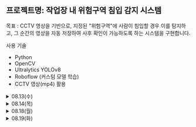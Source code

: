 프로젝트명: 작업장 내 위험구역 침입 감지 시스템
---
목표 : 
CCTV 영상을 기반으로, 지정된 "위험구역"에 사람이 침입할 경우 이를 탐지하고,
그 순간의 영상을 자동 저장하여 사후 확인이 가능하도록 하는 시스템을 구현합니다.

사용 기술
- Python
- OpenCV
- Ultralytics YOLOv8
- Roboflow (커스텀 모델 학습)
- CCTV 영상(mp4) 활용

<details>
<summary>08.13(수)</summary>  

# 관련제품 (링크)
[한화비전](https://www.hanwhavision.com/ko/products/camera/network/bullet/qno-c8013r/)

# 한계점
작업장 내 위험구역(중장비)에서 사람 인식을 잘 못하여 위험함

# 개선점
opencv, tensorflow, yolo로 cctv 영상에서 사람을 탐지하는 기술을 활용하여 개선함.

15분간 실제 제품 사용
- 제품 : Hanwha Vision
- 체험 방식 : 데모 영상 및 제품 설명, 데모 UI 확인 (지금 cctv를 사용해볼 수 있는 방법이 없음)

불편한 점
- "위험 구역" 별도 설정 시 고가의 전용 솔루션이 필요함
- 실시간 탐지된 결과를 로그로 저장하거나, 영상 다운로드 기능이 없는 경우 많음
- 탐지 정확도와 상관없이 경고 알림이 너무 자주 울림 (과잉 경고 → 무시하게 됨)
기록 : 위험구역을 드래그해서 설정하는 게 왜 이렇게 어려운 거지?

경쟁사 제품 사용
- 제품 : Camzify AI
- 차이점 : 탐지 이벤트를 자동으로 녹화하고, 클립을 분류해서 저장하는 시스템 (설명서 확인)

사용자 리뷰 스캔
(제품 리뷰 사이트 확인 해보니)
1. 탐지를 정확하게 하지 못한다(그림자, 장비, 작은 동작도 사람으로 탐지됨)
2. 위험구역 설정이 어렵다(일반 사용자가 설정하거나 수정하기 어려움)
3. 탐지후 영상 자동 저장이 없다(상황이 지나가면 기록이 남지 않아 문제 추적 불가)
- 기록 : 현장 관리자들이 설정하는 데 어려움을 겪는다


가장 짜증나는 것
- 위험구역에 사람이 침입했을 때, 그 순간의 영상이 자동 저장되지 않아 사후 확인이 어렵다.
  -> 경고는 잘 울리는데, 기록으로 남지 않으면 의미가 없다.

1시간 안에 테스트 가능한 것
- mp4파일 불러와서 위에 기술들을 사용해 인식하고 영상을 저장
</details>

<details>
<summary>08.14(목)</summary> 

# 진행상황
- [피드백 진행완료](feedback/0814.md)

# 하드웨어
- 데스크탑

# 핵심 기능 최소 구현:
MP4 파일에서 화면 중앙 사각형 영역에 사람이 들어오면 그 프레임을 이미지로 저장하기


변환 논리:
---
CCTV 실시간 영상 → 준비된 MP4 파일 1개
드래그로 위험구역 설정 → 화면 중앙 고정 사각형
YOLO11 + Roboflow 커스텀 모델 → OpenCV 움직임 감지만
영상 클립 자동 저장 → 스크린샷 1장 저장
실시간 탐지 + 로그 → 콘솔에 "침입 감지!" 출력
사후 확인 시스템 → 저장된 이미지 폴더 확인
</details>

<details>
<summary>08.18(월)</summary>

# 진행상황

- [피드백 진행완료](feedback/0818.md)

- 저장되는 이미지에 시간 확인 기능 추가
- yolo로그 출력 메시지 차단
</details>

<details>
<summary>08.19(화)</summary>

# 진행상황

- [피드백 진행완료](feedback/0819.md)

- GUI창 띄워서 마우스 드래그로 위험구역 설정 
</details>